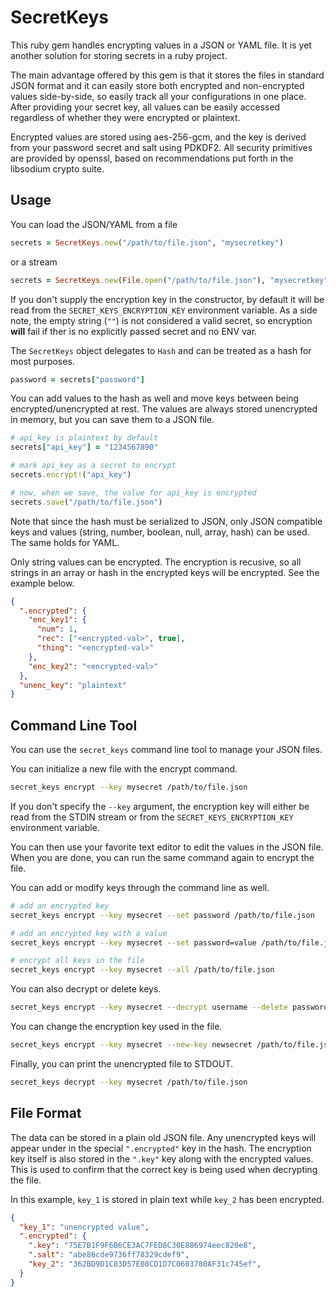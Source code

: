 # SecretKeys

This ruby gem handles encrypting values in a JSON or YAML file. It is yet another solution for storing secrets in a ruby project.

The main advantage offered by this gem is that it stores the files in standard JSON format and it can easily store both encrypted and non-encrypted values side-by-side, so easily track all your configurations in one place. After providing your secret key, all values can be easily accessed regardless of whether they were encrypted or plaintext.

Encrypted values are stored using aes-256-gcm, and the key is derived from your password secret and salt using PDKDF2. All security primitives are provided by openssl, based on recommendations put forth in the libsodium crypto suite.

## Usage

You can load the JSON/YAML from a file

```ruby
secrets = SecretKeys.new("/path/to/file.json", "mysecretkey")
```

or a stream

```ruby
secrets = SecretKeys.new(File.open("/path/to/file.json"), "mysecretkey")
```

If you don't supply the encryption key in the constructor, by default it will be read from the `SECRET_KEYS_ENCRYPTION_KEY` environment variable. As a side note, the empty string (`""`) is not considered a valid secret, so encryption **will** fail if ther is no explicitly passed secret and no ENV var.

The `SecretKeys` object delegates to `Hash` and can be treated as a hash for most purposes.

```ruby
password = secrets["password"]
```

You can add values to the hash as well and move keys between being encrypted/unencrypted at rest. The values are always stored unencrypted in memory, but you can save them to a JSON file.

```ruby
# api_key is plaintext by default
secrets["api_key"] = "1234567890"

# mark api_key as a secret to encrypt
secrets.encrypt!("api_key")

# now, when we save, the value for api_key is encrypted
secrets.save("/path/to/file.json")
```

Note that since the hash must be serialized to JSON, only JSON compatible keys and values (string, number, boolean, null, array, hash) can be used. The same holds for YAML.

Only string values can be encrypted. The encryption is recusive, so all strings in an array or hash in the encrypted keys will be encrypted. See the example below.

```json
{
  ".encrypted": {
    "enc_key1": {
      "num": 1,
      "rec": ["<encrypted-val>", true],
      "thing": "<encrypted-val>"
    },
    "enc_key2": "<encrypted-val>"
  },
  "unenc_key": "plaintext"
}
```

## Command Line Tool

You can use the `secret_keys` command line tool to manage your JSON files.

You can initialize a new file with the encrypt command.

```bash
secret_keys encrypt --key mysecret /path/to/file.json
```

If you don't specify the `--key` argument, the encryption key will either be read from the STDIN stream or from the `SECRET_KEYS_ENCRYPTION_KEY` environment variable.

You can then use your favorite text editor to edit the values in the JSON file. When you are done, you can run the same command again to encrypt the file.

You can add or modify keys through the command line as well.

```bash
# add an encrypted key
secret_keys encrypt --key mysecret --set password /path/to/file.json

# add an encrypted key with a value
secret_keys encrypt --key mysecret --set password=value /path/to/file.json

# encrypt all keys in the file
secret_keys encrypt --key mysecret --all /path/to/file.json
```

You can also decrypt or delete keys.

```bash
secret_keys encrypt --key mysecret --decrypt username --delete password /path/to/file.json
```

You can change the encryption key used in the file.

```bash
secret_keys encrypt --key mysecret --new-key newsecret /path/to/file.json
```

Finally, you can print the unencrypted file to STDOUT.

```bash
secret_keys decrypt --key mysecret /path/to/file.json
```

## File Format

The data can be stored in a plain old JSON file. Any unencrypted keys will appear under in the special `".encrypted"` key in the hash. The encryption key itself is also stored in the `".key"` key along with the encrypted values. This is used to confirm that the correct key is being used when decrypting the file.

In this example, `key_1` is stored in plain text while `key_2` has been encrypted.

```json
{
  "key_1": "unencrypted value",
  ".encrypted": {
    ".key": "75E7B1F9F6B6CE3AC7FED8C30E886974eec820e8",
    ".salt": "abe86cde9736ff78329cdef9",
    "key_2": "362BD9D1C83D57E08CD1D7C0603780AF31c745ef",
  }
}
```
